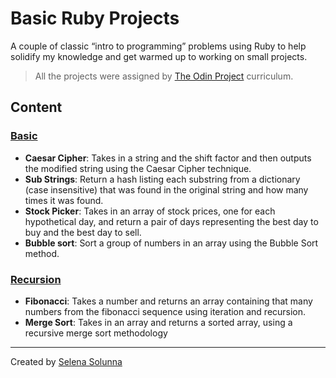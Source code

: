 # Basic Ruby Projects

A couple of classic “intro to programming” problems using Ruby to help solidify my knowledge and get warmed up to working on small projects.

> All the projects were assigned by [The Odin Project](https://www.theodinproject.com/paths/full-stack-ruby-on-rails/courses/ruby) curriculum.

## Content

### [Basic](https://www.theodinproject.com/paths/full-stack-ruby-on-rails/courses/ruby#basic-ruby-projects)
- **Caesar Cipher**: Takes in a string and the shift factor and then outputs the modified string using the Caesar Cipher technique.
- **Sub Strings**: Return a hash listing each substring from a dictionary (case insensitive) that was found in the original string and how many times it was found.
- **Stock Picker**: Takes in an array of stock prices, one for each hypothetical day, and return a pair of days representing the best day to buy and the best day to sell.
- **Bubble sort**: Sort a group of numbers in an array using the Bubble Sort method.

### [Recursion](https://www.theodinproject.com/lessons/ruby-recursion)
- **Fibonacci**: Takes a number and returns an array containing that many numbers from the fibonacci sequence using iteration and recursion.
- **Merge Sort**: Takes in an array and returns a sorted array, using a recursive merge sort methodology
___
Created by [Selena Solunna](http://www.github.com/ssolunna)
